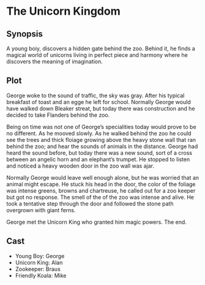 # The Unicorn Kingdom

## Synopsis

A young boiy, discovers a hidden gate behind the zoo.
Behind it, he finds a magical world of unicorns living in perfect piece and harmony where he discovers the meaning of imagination.

## Plot

George woke to the sound of traffic, the sky was gray.
After his typical breakfast of toast and an egge he left for school.
Normally George would have walked down Bleaker streat, but today there was construction and he decided to take Flanders behind the zoo.

Being on time was not one of George’s specialities today would prove to be no different.
As he mooved slowly.
As he walked behind the zoo he could see the trees and thick floiage growing above the heavy stone wall that ran behind the zoo; and hear the sounds of animals in the distance.
George had heard the sound before, but today there was a new sound, sort of a cross between an angelic horn and an elephant’s trumpet.
He stopped to listen and noticed a heavy wooden door in the zoo wall was ajar.

Normally George would leave well enough alone, but he was worried that an animal might escape.
He stuck his head in the door, the color of the foliage was intense greens, browns and chartreuse, he called out for a zoo keeper but got no response.
The smell of the of the zoo was intense and alive.
He took a tentative step through the door and followed the stone path overgrown with giant ferns.

George met the Unicorn King who granted him magic powers.
The end.

## Cast

* Young Boy: George
* Unicorn King: Alan
* Zookeeper: Braus
* Friendly Koala: Mike
